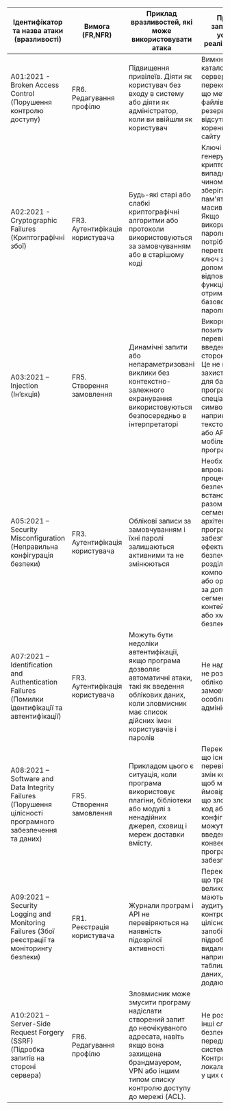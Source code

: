 |Ідентифікатор та назва атаки (вразливості)|Вимога (FR,NFR)|Приклад вразливостей, які може використовувати атака|Приклад запобігання успішної реалізації атаки|
|----------|------------|-------------------|--------------|
|A01:2021 - Broken Access Control (Порушення контролю доступу)|FR6. Редагування профілю|Підвищення привілеїв. Діяти як користувач без входу в систему або діяти як адміністратор, коли ви ввійшли як користувач|Вимкніть перелік каталогу веб-сервера та переконайтеся, що метадані файлів і файли резервних копій відсутні в коренях веб-сайту|
|A02:2021 - Cryptographic Failures (Криптографічні збої)|FR3. Аутентифікація користувача|Будь-які старі або слабкі криптографічні алгоритми або протоколи використовуються за замовчуванням або в старішому коді|Ключі повинні генеруватися криптографічно випадковим чином і зберігатися в пам'яті у вигляді масивів байтів. Якщо використовується пароль, його потрібно перетворити на ключ за допомогою відповідної функції отримання базового ключа пароля|
|A03:2021 – Injection (Інʼєкція) |FR5. Створення замовлення|Динамічні запити або непараметризовані виклики без контекстно-залежного екранування використовуються безпосередньо в інтерпретаторі|Використовуйте позитивну перевірку введення на стороні сервера. Це не повний захист, оскільки для багатьох програм потрібні спеціальні символи, наприклад текстові області або API для мобільних програм| 
|A05:2021 – Security Misconfiguration (Неправильна конфігурація безпеки)|FR3. Аутентифікація користувача|Облікові записи за замовчуванням і їхні паролі залишаються активними та не змінюються|Необхідно впроваджувати процеси безпечного встановлення разом з сегментованою архітектурою програми, яка забезпечує ефективне та безпечне розділення між компонентами або орендарями за допомогою сегментації, контейнеризації або хмарних груп безпеки (ACL).|
|A07:2021 – Identification and Authentication Failures (Помилки ідентифікації та автентифікації)|FR3. Аутентифікація користувача|Можуть бути недоліки автентифікації, якщо програма дозволяє автоматичні атаки, такі як введення облікових даних, коли зловмисник має список дійсних імен користувачів і паролів|Не надсилайте та не розгортайте облікові дані за замовчуванням, особливо для адміністраторів|
|A08:2021 – Software and Data Integrity Failures (Порушення цілісності програмного забезпечення та даних)|FR5. Створення замовлення|Прикладом цього є ситуація, коли програма використовує плагіни, бібліотеки або модулі з ненадійних джерел, сховищ і мереж доставки вмісту.|Переконайтеся, що існує процес перевірки коду та змін конфігурації, щоб мінімізувати ймовірність того, що зловмисний код або конфігурація можуть бути введені у ваш конвеєр програмного забезпечення|
|A09:2021 – Security Logging and Monitoring Failures (Збої реєстрації та моніторингу безпеки) |FR1. Реєстрація користувача|Журнали програм і API не перевіряються на наявність підозрілої активності|Переконайтеся, що транзакції з великою вартістю мають журнал аудиту з контролем цілісності, щоб запобігти підробці або видаленню, наприклад таблиці бази даних, які лише додаються, тощо|
|A10:2021 – Server-Side Request Forgery (SSRF) (Підробка запитів на стороні сервера) |FR6. Редагування профілю| Зловмисник може змусити програму надіслати створений запит до неочікуваного адресата, навіть якщо вона захищена брандмауером, VPN або іншим типом списку контролю доступу до мережі (ACL).|Не розгортайте інші служби безпеки на передніх системах. Контролюйте локальний трафік у цих системах|
